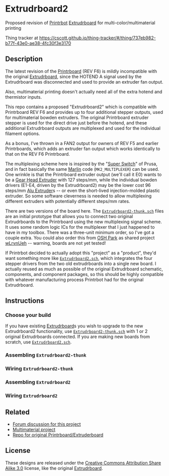 # Extrudrboard2
Proposed revision of [Printrbot] [Extrudrboard] for
multi-color/multimaterial printing

Thing tracker at
https://cscott.github.io/thing-tracker/#/thing/737eb982-b77f-43e0-ae38-4fc30f3e3170

## Description

The latest revision of the [Printrboard] (REV F6) is mildly incompatible
with the original [Extrudrboard],
since the HOTEND A signal used by the Extrudrboard was disconnected
and used to provide an extruder fan output.

Also, multimaterial printing doesn't actually need all of the extra
hotend and thermistor inputs.

This repo contains a proposed "Extrudrboard2" which is compatible with
Printrboard REV F6 and provides up to four additional stepper outputs,
used for multimaterial bowden extruders.  The original Printrboard
extruder stepper is used for the direct drive just before the hotend,
and these additional Extrudrboard outputs are multiplexed and used for
the individual filament options.

As a bonus, I've thrown in a FAN2 output for owners of REV F5 and
earlier Printrboards, which adds an extruder fan output which works
identically to that on the REV F6 Printrboard.

The multiplexing scheme here is inspired by the "[Super Switch]" of
Prusa, and in fact basically the same [Marlin] code (`MK2_MULTIPLEXER`)
can be used.  One wrinkle is that the Printrboard extruder output
(we'll call it E0) wants to be a [Gear Head Extruder] with 127
steps/mm, while the individual bowden drivers (E1-E4, driven by the
Extrudrboard2) may be the lower cost 96 steps/mm [Alu Extruder]s --
or even the short-lived injection-molded plastic extruder.  So some
software cleverness is needed to allow multiplexing different
extruders with potentially different steps/mm rates.

There are two versions of the board here.  The [`Extrudrboard2-thunk.sch`]
files are an initial
prototype that allows you to connect two original Extrudrboards to the
Printrboard using the new multiplexing signal scheme.  It uses some
random logic ICs for the multiplexer that I just happened to have in
my toolbox.  There was a three-unit minimum order, so I've got a couple extra.  You
could also order this from [OSH Park] as shared project
[wLrvnUeh](https://oshpark.com/shared_projects/wLrvnUeh) -- warning,
boards are not yet tested!

If Printrbot decided to actually adopt this "project" as a "product",
they'd want something more like [`Extrudrboard2.sch`], which integrates the
four stepper drivers from the two old extrudrboards into a single new
board.  I actually reused as much as possible of the original
Extrudrboard schematic, components, and component packages, so this
should be highly compatible with whatever manufacturing process
Printrbot had for the original Extrudrboard.

## Instructions

### Choose your build

If you have existing [Extrudrboard]s you wish to upgrade to the new
Extrudrboard2 functionality, use [`Extrudrboard2-thunk.sch`] with 1 or
2 original Extrudrboards connected.  If you are making new boards from
scratch, use [`Extrudrboard2.sch`].

### Assembling `Extrudrboard2-thunk`
### Wiring `Extrudrboard2-thunk`
### Assembling `Extrudrboard2`
### Wiring `Extrudrboard2`

## Related

* [Forum discussion for this project](http://forum.monstercafe.net/topic5.html)
* [Multimaterial project](https://github.com/cscott/3d-multimaterial)
* [Repo for original Printrboard/Extruderboard](https://github.com/Printrbot/printrboard)

## License

These designs are released under the
[Creative Commons Attribution Share Alike 3.0] license, like the
original [Extrudrboard](https://github.com/Printrbot/printrboard#printrboard).

[Printrbot]: http://printrbot.com
[Printrboard]: http://reprap.org/wiki/Printrboard
[Extrudrboard]: http://reprap.org/wiki/Adding_more_extruders#RAMPS_using_ExtrudrBoard
[Marlin]: http://www.marlinfw.org/
[Super Switch]: https://github.com/prusa3d/Original-Prusa-i3/issues/29
[Gear Head Extruder]: https://printrbot.com/shop/gear-head-extruder-v2/
[Alu Extruder]: https://printrbot.com/shop/printrbot-alu-extruder-v2/
[`Extrudrboard2.sch`]: ./Extrudrboard2.sch.pdf
[`Extrudrboard2-thunk.sch`]: ./Extrudrboard2-thunk.sch.pdf
[OSH Park]: https://oshpark.com
[Creative Commons Attribution Share Alike 3.0]: https://spdx.org/licenses/CC-BY-SA-3.0.html
